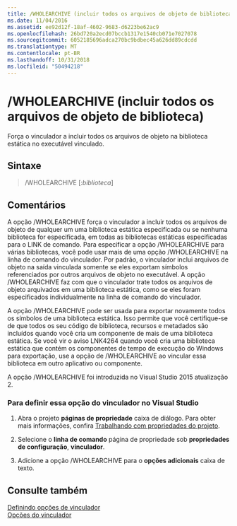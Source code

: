 ```yaml
---
title: /WHOLEARCHIVE (incluir todos os arquivos de objeto de biblioteca)
ms.date: 11/04/2016
ms.assetid: ee92d12f-18af-4602-9683-d6223be62ac9
ms.openlocfilehash: 26bd720a2ecd07bccb1317e1540cb071e7027078
ms.sourcegitcommit: 6052185696adca270bc9bdbec45a626dd89cdcdd
ms.translationtype: MT
ms.contentlocale: pt-BR
ms.lasthandoff: 10/31/2018
ms.locfileid: "50494218"
---
```

# <a name="wholearchive-include-all-library-object-files"></a>/WHOLEARCHIVE (incluir todos os arquivos de objeto de biblioteca)

Força o vinculador a incluir todos os arquivos de objeto na biblioteca estática no executável vinculado.

## <a name="syntax"></a>Sintaxe

> /WHOLEARCHIVE [:*biblioteca*]

## <a name="remarks"></a>Comentários

A opção /WHOLEARCHIVE força o vinculador a incluir todos os arquivos de objeto de qualquer um uma biblioteca estática especificada ou se nenhuma biblioteca for especificada, em todas as bibliotecas estáticas especificadas para o LINK de comando. Para especificar a opção /WHOLEARCHIVE para várias bibliotecas, você pode usar mais de uma opção /WHOLEARCHIVE na linha de comando do vinculador. Por padrão, o vinculador inclui arquivos de objeto na saída vinculada somente se eles exportam símbolos referenciados por outros arquivos de objeto no executável. A opção /WHOLEARCHIVE faz com que o vinculador trate todos os arquivos de objeto arquivados em uma biblioteca estática, como se eles foram especificados individualmente na linha de comando do vinculador.

A opção /WHOLEARCHIVE pode ser usada para exportar novamente todos os símbolos de uma biblioteca estática. Isso permite que você certifique-se de que todos os seu código de biblioteca, recursos e metadados são incluídos quando você cria um componente de mais de uma biblioteca estática. Se você vir o aviso LNK4264 quando você cria uma biblioteca estática que contém os componentes de tempo de execução do Windows para exportação, use a opção de /WHOLEARCHIVE ao vincular essa biblioteca em outro aplicativo ou componente.

A opção /WHOLEARCHIVE foi introduzida no Visual Studio 2015 atualização 2.

### <a name="to-set-this-linker-option-in-visual-studio"></a>Para definir essa opção do vinculador no Visual Studio

1. Abra o projeto **páginas de propriedade** caixa de diálogo. Para obter mais informações, confira [Trabalhando com propriedades do projeto](../../ide/working-with-project-properties.md).

1. Selecione o **linha de comando** página de propriedade sob **propriedades de configuração**, **vinculador**.

1. Adicione a opção /WHOLEARCHIVE para o **opções adicionais** caixa de texto.

## <a name="see-also"></a>Consulte também

[Definindo opções de vinculador](../../build/reference/setting-linker-options.md)<br/>
[Opções do vinculador](../../build/reference/linker-options.md)